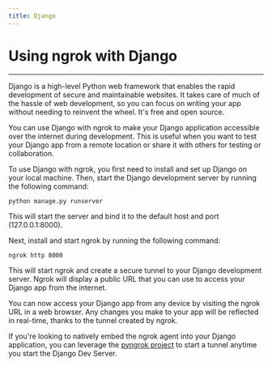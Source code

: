 ```yaml
---
title: Django
---
```


# Using ngrok with Django
------------

Django is a high-level Python web framework that enables the rapid development of secure and maintainable websites. It takes care of much of the hassle of web development, so you can focus on writing your app without needing to reinvent the wheel. It's free and open source.

You can use Django with ngrok to make your Django application accessible over the internet during development. This is useful when you want to test your Django app from a remote location or share it with others for testing or collaboration.

To use Django with ngrok, you first need to install and set up Django on your local machine. Then, start the Django development server by running the following command:

```
python manage.py runserver
```

This will start the server and bind it to the default host and port (127.0.0.1:8000).

Next, install and start ngrok by running the following command:

```
ngrok http 8000
```

This will start ngrok and create a secure tunnel to your Django development server. Ngrok will display a public URL that you can use to access your Django app from the internet.

You can now access your Django app from any device by visiting the ngrok URL in a web browser. Any changes you make to your app will be reflected in real-time, thanks to the tunnel created by ngrok.

If you're looking to natively embed the ngrok agent into your Django application, you can leverage the [pyngrok project](https://pyngrok.readthedocs.io/en/latest/integrations.html#django) to start a tunnel anytime you start the Django Dev Server.
